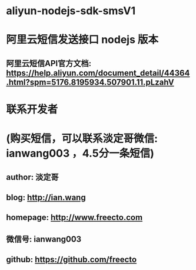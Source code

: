 # aliyun-nodejs-sdk-smsV1

# 阿里云短信发送接口 nodejs 版本
## 阿里云短信API官方文档: https://help.aliyun.com/document_detail/44364.html?spm=5176.8195934.507901.11.pLzahV

# 联系开发者
# (购买短信，可以联系淡定哥微信: ianwang003 ，4.5分一条短信)
## author: 淡定哥
## blog: http://ian.wang
## homepage: http://www.freecto.com
## 微信号: ianwang003
## github: https://github.com/freecto

